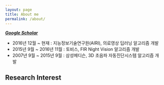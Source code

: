 ```yaml
---
layout: page
title: About me
permalink: /about/
---
```

[***Google Scholar***](https://scholar.google.co.kr/citations?user=i79faMoAAAAJ&hl=ko)

- 2016년 12월 ~ 현재       : 지능정보기술연구원(AIRI), 의료영상 딥러닝 알고리즘 개발
- 2015년 9월 ~ 2016년 11월 : 토비스, FIR Night Vision 알고리즘 개발
- 2007년 9월 ~ 2015년 9월  : 삼성메디슨, 3D 초음파 자동진단시스템 알고리즘 개발

## Research Interest ##
